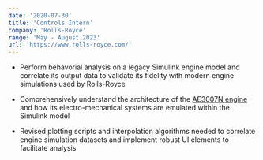 ```yaml
---
date: '2020-07-30'
title: 'Controls Intern'
company: 'Rolls-Royce'
range: 'May - August 2023'
url: 'https://www.rolls-royce.com/'
---
```


- Perform behavorial analysis on a legacy Simulink engine model and correlate its output data to validate its fidelity with modern engine simulations used by Rolls-Royce

- Comprehensively understand the architecture of the [AE3007N engine](https://www.rolls-royce.com/products-and-services/civil-aerospace/business-aviation/ae-3007.aspx#section-technology) and how its electro-mechanical systems are emulated within the Simulink model

- Revised plotting scripts and interpolation algorithms needed to
correlate engine simulation datasets and implement robust UI
elements to facilitate analysis

